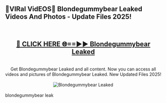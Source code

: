 <h2>🔴VIRal VidEOS🔴 Blondegummybear Leaked Videos And Photos - Update Files 2025!</h2>
<br>
<div align="center">
<h2><a href="https://virallinks.top/odZfE0" rel="nofollow">🔴 CLICK HERE 🌐==►► Blondegummybear Leaked</a></h2>
<br>
Get Blondegummybear Leaked and all content. Now you can access all videos and pictures of Blondegummybear Leaked. New Updated Files 2025!
<br>
<br>
<a href="https://virallinks.top/odZfE0" rel="nofollow" data-target="animated-image.originalLink"><img src="https://i.imgur.com/dJHk4Zq.gif)" alt="Blondegummybear Leaked" style="max-width: 100%; display: inline-block;" data-target="animated-image.originalImage"></a>
</div>
<br>
blondegummybear leak